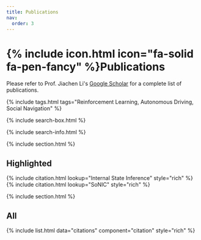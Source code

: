```yaml
---
title: Publications
nav:
  order: 3
---
```


# {% include icon.html icon="fa-solid fa-pen-fancy" %}Publications

Please refer to Prof. Jiachen Li's [Google Scholar](https://scholar.google.com/citations?user=1_f79vUAAAAJ&hl) for a complete list of publications.

{% include tags.html tags="Reinforcement Learning, Autonomous Driving, Social Navigation" %}

{% include search-box.html %}

{% include search-info.html %}

{% include section.html %}

## Highlighted

{% include citation.html lookup="Internal State Inference" style="rich" %}
{% include citation.html lookup="SoNIC" style="rich" %}

{% include section.html %}

## All

{% include list.html data="citations" component="citation" style="rich" %}

